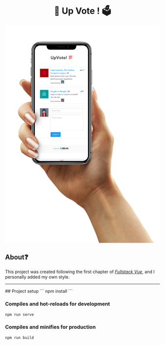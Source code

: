 <div align="center">
    <h1> 💯 Up Vote ! 🗳 </h1>
    <img src="mockup.png" style="width: 400">
</div>

## About❓️
This project was created following the first chapter of [_Fullstack Vue_][1], and I personally added my own style.

[1]: https://www.fullstack.io/vue/

<hr>
## Project setup
```
npm install
```

### Compiles and hot-reloads for development
```
npm run serve
```

### Compiles and minifies for production
```
npm run build
```